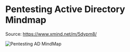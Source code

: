 # Pentesting Active Directory Mindmap
Source: https://www.xmind.net/m/5dypm8/   

![Pentesting AD MindMap](pentest_ad.png)
